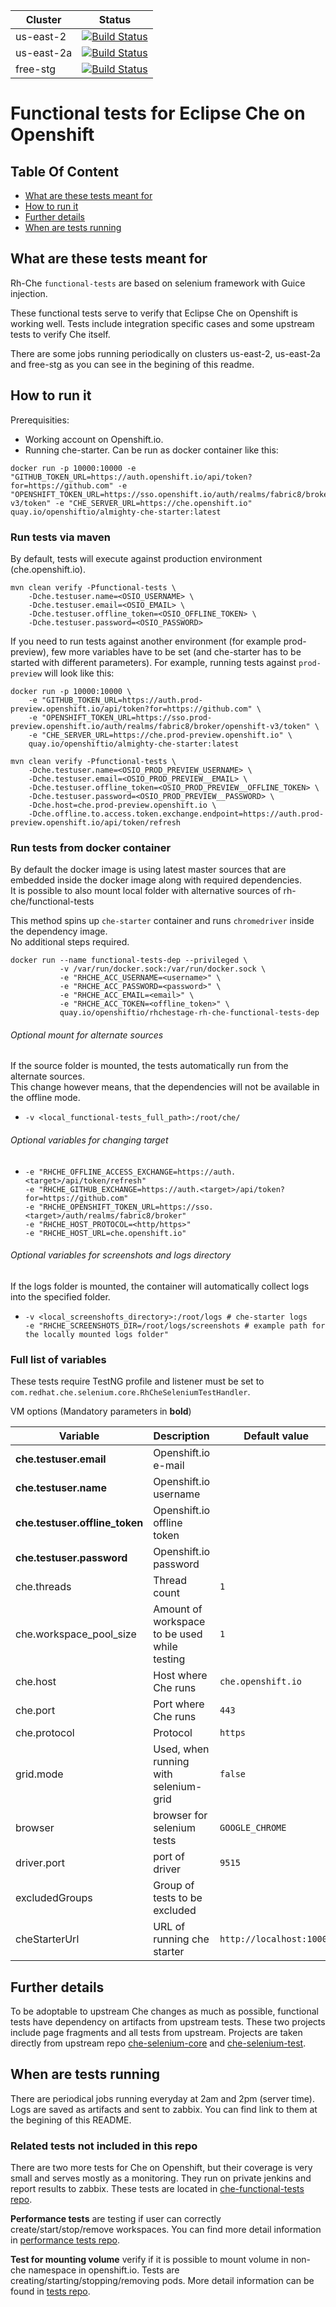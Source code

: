 | Cluster       | Status    |
| ------------- |-------------|
| us-east-2 | [![Build Status](https://ci.centos.org/buildStatus/icon?job=devtools-che-functional-tests-periodical-openshift.io-2)](https://ci.centos.org/job/devtools-che-functional-tests-periodical-openshift.io-2) |
| us-east-2a | [![Build Status](https://ci.centos.org/buildStatus/icon?job=devtools-che-functional-tests-periodical-prod-preview.openshift.io-2a)](https://ci.centos.org/view/Devtools/job/devtools-che-functional-tests-periodical-prod-preview.openshift.io-2a/) |
| free-stg | [![Build Status](https://ci.centos.org/buildStatus/icon?job=devtools-che-functional-tests-periodical-prod-preview.openshift.io-free-stg)](https://ci.centos.org/view/Devtools/job/devtools-che-functional-tests-periodical-prod-preview.openshift.io-free-stg/) |

# Functional tests for Eclipse Che on Openshift

## Table Of Content

* [What are these tests meant for](#what-are-these-tests-meant-for)
* [How to run it](#how-to-run-it)
* [Further details](#further-details)
* [When are tests running](#when-are-tests-running)

## What are these tests meant for

Rh-Che `functional-tests` are based on selenium framework with Guice injection.

These functional tests serve to verify that Eclipse Che on Openshift is working well. Tests include integration specific cases and some upstream tests to
verify Che itself.

There are some jobs running periodically on clusters us-east-2, us-east-2a and free-stg as you can see in the begining of this readme.

## How to run it
Prerequisities:
* Working account on Openshift.io.
* Running che-starter. Can be run as docker container like this:
```
docker run -p 10000:10000 -e "GITHUB_TOKEN_URL=https://auth.openshift.io/api/token?for=https://github.com" -e "OPENSHIFT_TOKEN_URL=https://sso.openshift.io/auth/realms/fabric8/broker/openshift-v3/token" -e "CHE_SERVER_URL=https://che.openshift.io" quay.io/openshiftio/almighty-che-starter:latest
```

### Run tests via maven
By default, tests will execute against production environment (che.openshift.io).
```
mvn clean verify -Pfunctional-tests \
    -Dche.testuser.name=<OSIO_USERNAME> \
    -Dche.testuser.email=<OSIO_EMAIL> \
    -Dche.testuser.offline_token=<OSIO_OFFLINE_TOKEN> \
    -Dche.testuser.password=<OSIO_PASSWORD>
```
If you need to run tests against another environment (for example prod-preview), few more variables have to be set (and che-starter has to be started with different parameters). For example, running tests against `prod-preview` will look like this:
```
docker run -p 10000:10000 \
    -e "GITHUB_TOKEN_URL=https://auth.prod-preview.openshift.io/api/token?for=https://github.com" \
    -e "OPENSHIFT_TOKEN_URL=https://sso.prod-preview.openshift.io/auth/realms/fabric8/broker/openshift-v3/token" \
    -e "CHE_SERVER_URL=https://che.prod-preview.openshift.io" \
    quay.io/openshiftio/almighty-che-starter:latest

mvn clean verify -Pfunctional-tests \
    -Dche.testuser.name=<OSIO_PROD_PREVIEW_USERNAME> \
    -Dche.testuser.email=<OSIO_PROD_PREVIEW__EMAIL> \
    -Dche.testuser.offline_token=<OSIO_PROD_PREVIEW__OFFLINE_TOKEN> \
    -Dche.testuser.password=<OSIO_PROD_PREVIEW__PASSWORD> \
    -Dche.host=che.prod-preview.openshift.io \
    -Dche.offline.to.access.token.exchange.endpoint=https://auth.prod-preview.openshift.io/api/token/refresh
```

### Run tests from docker container

By default the docker image is using latest master sources that are embedded inside the docker image along with required dependencies.  
It is possible to also mount local folder with alternative sources of rh-che/functional-tests  

This method spins up `che-starter` container and runs `chromedriver` inside the dependency image.  
No additional steps required.  

```
docker run --name functional-tests-dep --privileged \
           -v /var/run/docker.sock:/var/run/docker.sock \
           -e "RHCHE_ACC_USERNAME=<username>" \
           -e "RHCHE_ACC_PASSWORD=<password>" \
           -e "RHCHE_ACC_EMAIL=<email>" \
           -e "RHCHE_ACC_TOKEN=<offline_token>" \
           quay.io/openshiftio/rhchestage-rh-che-functional-tests-dep
```

###### Optional mount for alternate sources
If the source folder is mounted, the tests automatically run from the alternate sources.  
This change however means, that the dependencies will not be available in the offline mode.  
* `-v <local_functional-tests_full_path>:/root/che/`
  
###### Optional variables for changing target
* ```'allowEmpty=true'
  -e "RHCHE_OFFLINE_ACCESS_EXCHANGE=https://auth.<target>/api/token/refresh"
  -e "RHCHE_GITHUB_EXCHANGE=https://auth.<target>/api/token?for=https://github.com"
  -e "RHCHE_OPENSHIFT_TOKEN_URL=https://sso.<target>/auth/realms/fabric8/broker"
  -e "RHCHE_HOST_PROTOCOL=<http/https>"
  -e "RHCHE_HOST_URL=che.openshift.io"
  ```
  
###### Optional variables for screenshots and logs directory
If the logs folder is mounted, the container will automatically collect logs into the specified folder.  
* ```'allowEmpty=true'
  -v <local_screenshofts_directory>:/root/logs # che-starter logs
  -e "RHCHE_SCREENSHOTS_DIR=/root/logs/screenshots # example path for the locally mounted logs folder"
  ```

### Full list of variables

These tests require TestNG profile and listener must be set to `com.redhat.che.selenium.core.RhCheSeleniumTestHandler`.

VM options (Mandatory parameters in __bold__)

| Variable | Description | Default value|
|----------|---------| --- |
| __che.testuser.email__ | Openshift.io e-mail |  |
| __che.testuser.name__ | Openshift.io username |  |
| __che.testuser.offline_token__ | Openshift.io offline token |  |
| __che.testuser.password__ | Openshift.io password |  |
| che.threads | Thread count| `1` |
| che.workspace_pool_size | Amount of workspace to be used while testing | `1` |
| che.host | Host where Che runs | `che.openshift.io` |
| che.port | Port where Che runs | `443` |
| che.protocol | Protocol | `https` |
| grid.mode | Used, when running with selenium-grid | `false` |
| browser | browser for selenium tests | `GOOGLE_CHROME` |
| driver.port | port of driver | `9515` |
| excludedGroups | Group of tests to be excluded |  |
| cheStarterUrl | URL of running che starter | `http://localhost:10000` |

## Further details

To be adoptable to upstream Che changes as much as possible, functional tests have dependency on artifacts from upstream tests. These two projects include
page fragments and all tests from upstream. Projects are taken directly from upstream repo [che-selenium-core](https://github.com/eclipse/che/tree/master/selenium/che-selenium-core) and [che-selenium-test](https://github.com/eclipse/che/tree/master/selenium/che-selenium-test).

## When are tests running

There are periodical jobs running everyday at 2am and 2pm (server time). Logs are saved as artifacts and sent to zabbix. You can find link to them at the
begining of this README.

### Related tests not included in this repo

There are two more tests for Che on Openshift, but their coverage is very small and serves mostly as a monitoring. They run on private jenkins and report
results to zabbix. These tests are located in [che-functional-tests repo](https://github.com/redhat-developer/che-functional-tests).

**Performance tests** are testing if user can correctly create/start/stop/remove workspaces. You can find more detail information in [performance tests repo](https://github.com/redhat-developer/che-functional-tests/tree/master/che-start-workspace).

**Test for mounting volume** verify if it is possible to mount volume in non-che namespace in openshift.io. Tests are creating/starting/stopping/removing pods. More detail information can be found in [tests repo](https://github.com/redhat-developer/che-functional-tests/tree/master/mount-volume).
